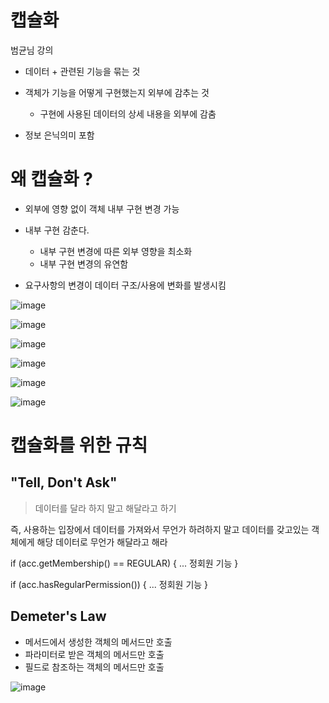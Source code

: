 
# 캡슐화

범균님 강의

- 데이터 + 관련된 기능을 묶는 것

- 객체가 기능을 어떻게 구현했는지 외부에 감추는 것
  - 구현에 사용된 데이터의 상세 내용을 외부에 감춤

- 정보 은닉의미 포함

# 왜 캡슐화 ?
- 외부에 영향 없이 객체 내부 구현 변경 가능

- 내부 구현 감춘다.
  - 내부 구현 변경에 따른 외부 영향을 최소화
  - 내부 구현 변경의 유연함

- 요구사항의 변경이 데이터 구조/사용에 변화를 발생시킴

![image](https://user-images.githubusercontent.com/64415489/131664735-09903619-9584-440e-ad08-727364b84ae5.png)


![image](https://user-images.githubusercontent.com/64415489/131664908-8f0e56b9-d8b4-41d6-8166-f61abdd9e1ff.png)


![image](https://user-images.githubusercontent.com/64415489/131665140-cfb9c869-3788-44ee-93db-0414b531f2a4.png)

![image](https://user-images.githubusercontent.com/64415489/131665265-6c5290f1-f0f7-4809-9d12-d9c6efa1680a.png)

![image](https://user-images.githubusercontent.com/64415489/131665317-f1c52cfa-53a1-44e5-a750-29e375922a0e.png)

![image](https://user-images.githubusercontent.com/64415489/131665390-45efeddf-8d4f-44b0-a9ee-4429ac39d045.png)


# 캡슐화를 위한 규칙

## "Tell, Don't Ask"
> 데이터를 달라 하지 말고 해달라고 하기

즉, 사용하는 입장에서 데이터를 가져와서 무언가 하려하지 말고
데이터를 갖고있는 객체에게 해당 데이터로 무언가 해달라고 해라

if (acc.getMembership() == REGULAR) {
    ... 정회원 기능
}

if (acc.hasRegularPermission()) {
    ... 정회원 기능
}

## Demeter's Law
- 메서드에서 생성한 객체의 메서드만 호출
- 파라미터로 받은 객체의 메서드만 호출
- 필드로 참조하는 객체의 메서드만 호출

![image](https://user-images.githubusercontent.com/64415489/131665883-8e1105e4-4f6b-477c-8979-c12fee23dfd0.png)


